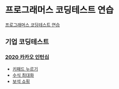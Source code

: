 # 프로그래머스 코딩테스트 연습

[프로그래머스 코딩테스트 연습](https://programmers.co.kr/learn/challenges)

## 기업 코딩테스트
### [2020 카카오 인턴십](./2020%20카카오%20인턴십/README.md)
- [키패드 누르기](./2020%20카카오%20인턴십/키패드%20누르기.py)
- [수식 최대화](./2020%20카카오%20인턴십/수식%20최대화.py)
- [보석 쇼핑](/2020%20카카오%20인턴십/보석%20쇼핑.py)
